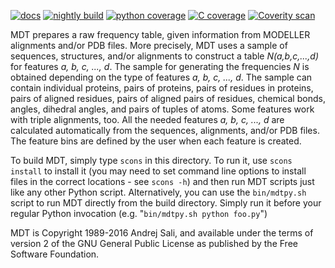 [![docs](https://readthedocs.org/projects/mdt/badge/)](https://salilab.org/mdt/doc/) [![nightly build](https://salilab.org/nightly/stat/?s=mdt&t=build)](https://salilab.org/nightly/mdt/) [![python coverage](https://salilab.org/nightly/stat/?s=mdt&t=python)](https://salilab.org/nightly/mdt/logs/coverage/python/) [![C coverage](https://salilab.org/nightly/stat/?s=mdt&t=c)](https://salilab.org/nightly/mdt/logs/coverage/c/) [![Coverity scan](https://img.shields.io/coverity/scan/8502.svg)](https://scan.coverity.com/projects/salilab-mdt)

MDT prepares a raw frequency table, given information from MODELLER alignments
and/or PDB files. More precisely, MDT uses a sample of sequences, structures,
and/or alignments to construct a table *N(a,b,c,...,d)* for features
*a, b, c, ..., d*. The sample for generating the frequencies *N* is obtained
depending on the type of features *a, b, c, ..., d*. The sample can contain
individual proteins, pairs of proteins, pairs of residues in proteins,
pairs of aligned residues, pairs of aligned pairs of residues, chemical bonds,
angles, dihedral angles, and pairs of tuples of atoms. Some features work
with triple alignments, too. All the needed features *a, b, c, ..., d*
are calculated automatically from the sequences, alignments, and/or PDB files.
The feature bins are defined by the user when each feature is created.

To build MDT, simply type `scons` in this directory. To run it, use
`scons install` to install it (you may need to set command line options to
install files in the correct locations - see `scons -h`) and then run MDT
scripts just like any other Python script. Alternatively, you can use the
`bin/mdtpy.sh` script to run MDT directly from the build directory. Simply
run it before your regular Python invocation
(e.g. "`bin/mdtpy.sh python foo.py`")

MDT is Copyright 1989-2016 Andrej Sali, and available under the terms of
version 2 of the GNU General Public License as published by the
Free Software Foundation.
